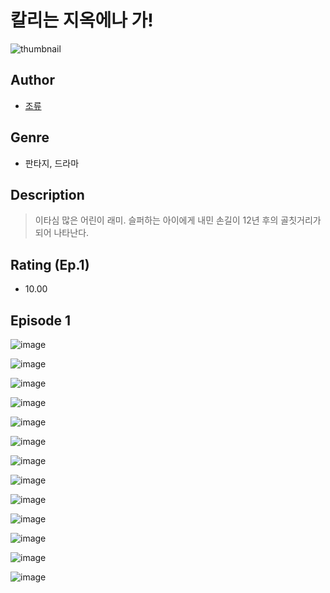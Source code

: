 # 칼리는 지옥에나 가!
![thumbnail](https://image-comic.pstatic.net/user_contents_data/challenge_comic/2023/05/25/367168/upload_3904957758699954788_480x623.jpeg)

## Author
- [조류](https://comic.naver.com/artistTitle?id=367168)

## Genre
- 판타지, 드라마

## Description
> 이타심 많은 어린이 래미. 슬퍼하는 아이에게 내민 손길이 12년 후의 골칫거리가 되어 나타난다.


## Rating (Ep.1)
- 10.00

## Episode 1
![image](https://image-comic.pstatic.net/user_contents_data/challenge_comic/2023/05/25/367168/upload_3906417695329248867.jpeg)

![image](https://image-comic.pstatic.net/user_contents_data/challenge_comic/2023/05/25/367168/upload_3762255438703570995.jpeg)

![image](https://image-comic.pstatic.net/user_contents_data/challenge_comic/2023/05/25/367168/upload_7293970143831470389.jpeg)

![image](https://image-comic.pstatic.net/user_contents_data/challenge_comic/2023/05/25/367168/upload_7147832064106455601.jpeg)

![image](https://image-comic.pstatic.net/user_contents_data/challenge_comic/2023/05/25/367168/upload_3775817910390568036.jpeg)

![image](https://image-comic.pstatic.net/user_contents_data/challenge_comic/2023/05/25/367168/upload_3616502888063578930.jpeg)

![image](https://image-comic.pstatic.net/user_contents_data/challenge_comic/2023/05/25/367168/upload_3558462955638253112.jpeg)

![image](https://image-comic.pstatic.net/user_contents_data/challenge_comic/2023/05/25/367168/upload_3919316057711653939.jpeg)

![image](https://image-comic.pstatic.net/user_contents_data/challenge_comic/2023/05/25/367168/upload_4120902735684122680.jpeg)

![image](https://image-comic.pstatic.net/user_contents_data/challenge_comic/2023/05/25/367168/upload_3559314187369996853.jpeg)

![image](https://image-comic.pstatic.net/user_contents_data/challenge_comic/2023/05/25/367168/upload_3558187170741315126.jpeg)

![image](https://image-comic.pstatic.net/user_contents_data/challenge_comic/2023/05/25/367168/upload_4136046295724418149.jpeg)

![image](https://image-comic.pstatic.net/user_contents_data/challenge_comic/2023/05/25/367168/upload_3545233635326190387.jpeg)
